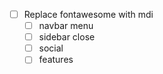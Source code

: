 - [ ] Replace fontawesome with mdi
  - [ ] navbar menu
  - [ ] sidebar close
  - [ ] social
  - [ ] features
